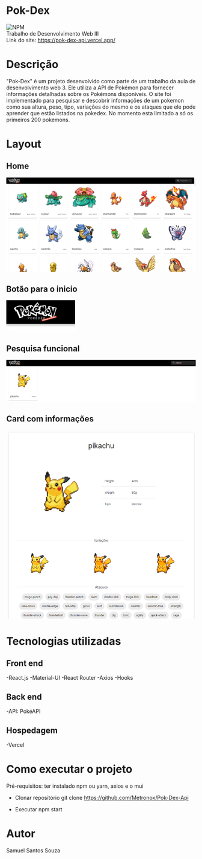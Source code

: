 # Pok-Dex
![NPM](https://img.shields.io/npm/l/react) <br/>
Trabalho de Desenvolvimento Web III <br />
Link do site: https://pok-dex-api.vercel.app/


# Descrição
"Pok-Dex" é um projeto desenvolvido como parte de um trabalho da aula de desenvolvimento web 3. Ele utiliza a API de Pokémon para fornecer informações detalhadas sobre os Pokémons disponíveis. O site foi implementado para pesquisar e descobrir informações de um pokemon como sua altura, peso, tipo, variações do mesmo e os ataques que ele pode aprender que estão listados na pokedex. No momento esta limitado a só os primeiros 200 pokemons.


# Layout 
## Home
![HOME](./public/assets/prints/HOME.png)
## Botão para o inicio
![Binicio](./public/assets/prints/Binicio.png)
## Pesquisa funcional
![Funcional](./public/assets/prints/Funcional.png)
## Card com informações
![card](./public/assets/prints/card.png)

# Tecnologias utilizadas
## Front end
-React.js
-Material-UI
-React Router
-Axios
-Hooks

## Back end
-API: PokéAPI

## Hospedagem
-Vercel

# Como executar o projeto
Pré-requisitos: ter instalado npm ou yarn, axios e o mui
- Clonar repositório
git clone https://github.com/Metronox/Pok-Dex-Api

- Executar
npm start


# Autor
Samuel Santos Souza
